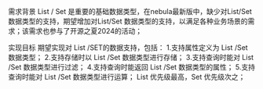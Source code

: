 需求背景
List / Set 是重要的基础数据类型，在nebula最新版中，缺少对List/Set数据类型的支持，期望增加对List/Set 数据类型的支持，以满足各种业务场景的需求；该需求也参与了开源之夏2024的活动；

实现目标
期望实现对 List /SET的数据支持，包括：
1.支持属性定义为 List /Set 数据类型；
2.支持存储时以 List /Set 数据类型进行存储；
3.支持查询时能对 List /Set 数据类型进行过滤；
4.支持查询时能返回 List /Set 数据类型的属性；
5.支持查询时能对 List /Set 数据类型进行运算； List 优先级最高，Set 优先级次之；
